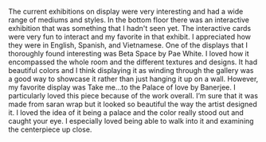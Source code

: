 The current exhibitions on display were very interesting and had a wide range of mediums and styles. In the bottom floor there was an interactive exhibition that was something that I hadn't seen yet. The interactive cards were very fun to interact and my favorite in that exhibit. I appreciated how they were in English, Spanish, and Vietnamese. One of the displays that I thoroughly found interesting was Beta Space by Pae White. I loved how it encompassed the whole room and the different textures and designs. It had beautiful colors and I think displaying it as winding through the gallery was a good way to showcase it rather than just hanging it up on a wall. However, my favorite display was Take me...to the Palace of love by Banerjee. I particularly loved this piece because of the work overall. I’m sure that it was made from saran wrap but it looked so beautiful the way the artist designed it. I loved the idea of it being a palace and the color really stood out and caught your eye. I especially loved being able to walk into it and examining the centerpiece up close. 
